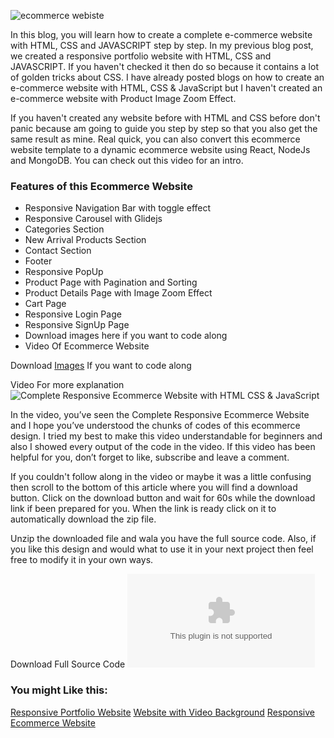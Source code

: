 ![ecommerce webiste](https://raw.githubusercontent.com/ziddahedem/LC09-ecommerce-website/master/images/lc09-ecommerce%20website.jpg)

In this blog, you will learn how to create a complete e-commerce website with HTML, CSS and JAVASCRIPT step by step. In my previous blog post, we created a responsive portfolio website with HTML, CSS and JAVASCRIPT. If you haven't checked it then do so because it contains a lot of golden tricks about CSS. I have already posted blogs on how to create an e-commerce website with HTML, CSS & JavaScript but I haven't created an e-commerce website with Product Image Zoom Effect.

If you haven't created any website before with HTML and CSS before don't panic because am going to guide you step by step so that you also get the same result as mine. Real quick, you can also convert this ecommerce website template to a dynamic ecommerce website using React, NodeJs and MongoDB. You can check out this video for an intro.

### Features of this Ecommerce Website

- Responsive Navigation Bar with toggle effect
- Responsive Carousel with Glidejs
- Categories Section
- New Arrival Products Section
- Contact Section
- Footer
- Responsive PopUp
- Product Page with Pagination and Sorting
- Product Details Page with Image Zoom Effect
- Cart Page
- Responsive Login Page
- Responsive SignUp Page
- Download images here if you want to code along
- Video Of Ecommerce Website

Download [Images](https://www.wpcodevo.com) If you want to code along

Video For more explanation
![Complete Responsive Ecommerce Website with HTML CSS & JavaScript](https://youtu.be/KQ9vrkcbkic)

In the video, you’ve seen the Complete Responsive Ecommerce Website and I hope you’ve understood the chunks of codes of this ecommerce design. I tried my best to make this video understandable for beginners and also I showed every output of the code in the video. If this video has been helpful for you, don’t forget to like, subscribe and leave a comment.

If you couldn't follow along in the video or maybe it was a little confusing then scroll to the bottom of this article where you will find a download button. Click on the download button and wait for 60s while the download link if been prepared for you. When the link is ready click on it to automatically download the zip file.

Unzip the downloaded file and wala you have the full source code. Also, if you like this design and would what to use it in your next project then feel free to modify it in your own ways.

Download Full Source Code ![codevo website](www.wpcodevo.com)

### You might Like this:

[Responsive Portfolio Website](https://www.wpcodevo.com/blogs/create-responsive-personal-portfolio-website-using-html-css-and-javascript-2021-or-tutorial)
[Website with Video Background](https://www.wpcodevo.com/blogs/how-to-make-website-with-a-background-video-using-html-css-and-javascript-or-step-by-step)
[Responsive Ecommerce Website](https://www.wpcodevo.com/blogs/responsive-ecommerce-website-using-html-css-javascript)